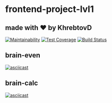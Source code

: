 # frontend-project-lvl1
## made with ❤️ by KhrebtovD
[![Maintainability](https://api.codeclimate.com/v1/badges/dd169898ab213729caa8/maintainability)](https://codeclimate.com/github/KhrebtovD/frontend-project-lvl1/maintainability)
[![Test Coverage](https://api.codeclimate.com/v1/badges/dd169898ab213729caa8/test_coverage)](https://codeclimate.com/github/KhrebtovD/frontend-project-lvl1/test_coverage)
[![Build Status](https://travis-ci.org/KhrebtovD/frontend-project-lvl1.svg?branch=master)](https://travis-ci.org/KhrebtovD/frontend-project-lvl1)

## brain-even
[![asciicast](https://asciinema.org/a/86QP7QxpZPLBaW2Hs6H2QA5tS.svg)](https://asciinema.org/a/86QP7QxpZPLBaW2Hs6H2QA5tS)

## brain-calc
[![asciicast](https://asciinema.org/a/FjyAukg1TsapFw4x18yEietkx.svg)](https://asciinema.org/a/FjyAukg1TsapFw4x18yEietkx)
